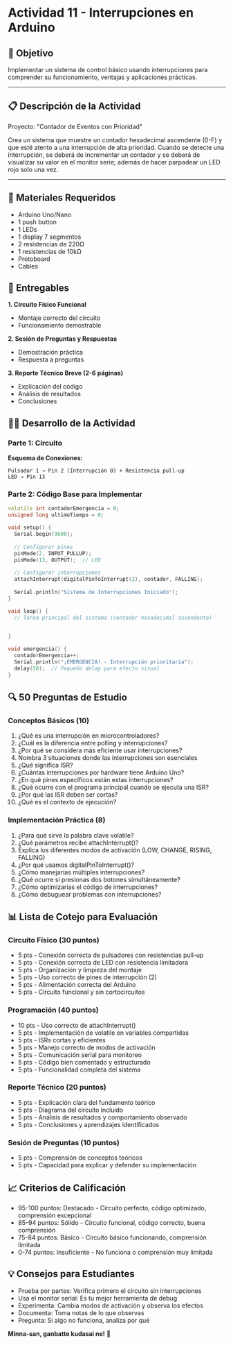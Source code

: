 # **Actividad 11 - Interrupciones en Arduino**

## **🎯 Objetivo**

Implementar un sistema de control básico usando interrupciones para comprender su funcionamiento, ventajas y aplicaciones prácticas.

---

## **📋 Descripción de la Actividad**
Proyecto: "Contador de Eventos con Prioridad"

Crea un sistema que muestre un contador hexadecimal ascendente (0-F) y que esté atento a una interrupción de alta prioridad. Cuando se detecte una interrupción, se deberá de incrementar un contador y se deberá de visualizar su valor en el monitor serie; además de hacer parpadear un LED rojo solo una vez. 

---

## **🔧 Materiales Requeridos**

- Arduino Uno/Nano
- 1 push button
- 1 LEDs
- 1 display 7 segmentos
- 2 resistencias de 220Ω
- 1 resistencias de 10kΩ
- Protoboard
- Cables

## **📝 Entregables**
**1. Circuito Físico Funcional**
  - Montaje correcto del circuito
  - Funcionamiento demostrable

**2. Sesión de Preguntas y Respuestas**
  - Demostración práctica
  - Respuesta a preguntas

**3. Reporte Técnico Breve (2-6 páginas)**
  - Explicación del código
  - Análisis de resultados
  - Conclusiones

## **👨‍🏫 Desarrollo de la Actividad**
### **Parte 1: Circuito**
**Esquema de Conexiones:**
```text
Pulsador 1 → Pin 2 (Interrupción 0) + Resistencia pull-up
LED → Pin 13
```

### **Parte 2: Código Base para Implementar**
```cpp
volatile int contadorEmergencia = 0;
unsigned long ultimoTiempo = 0;

void setup() {
  Serial.begin(9600);
  
  // Configurar pines
  pinMode(2, INPUT_PULLUP);
  pinMode(13, OUTPUT);  // LED
  
  // Configurar interrupciones
  attachInterrupt(digitalPinToInterrupt(2), contador, FALLING);
  
  Serial.println("Sistema de Interrupciones Iniciado");
}

void loop() {
  // Tarea principal del sistema (contador hexadecimal ascendente)
  

}

void emergencia() {
  contadorEmergencia++;
  Serial.println("¡EMERGENCIA! - Interrupción prioritaria");
  delay(50);  // Pequeño delay para efecto visual
}

```

## **🔍 50 Preguntas de Estudio**

### **Conceptos Básicos (10)**

1. ¿Qué es una interrupción en microcontroladores?
2. ¿Cuál es la diferencia entre polling y interrupciones?
3. ¿Por qué se considera más eficiente usar interrupciones?
4. Nombra 3 situaciones donde las interrupciones son esenciales
5. ¿Qué significa ISR?
6. ¿Cuántas interrupciones por hardware tiene Arduino Uno?
7. ¿En qué pines específicos están estas interrupciones?
8. ¿Qué ocurre con el programa principal cuando se ejecuta una ISR?
9. ¿Por qué las ISR deben ser cortas?
10. ¿Qué es el contexto de ejecución?

### **Implementación Práctica (8)**

1. ¿Para qué sirve la palabra clave volatile?
2. ¿Qué parámetros recibe attachInterrupt()?
3. Explica los diferentes modos de activación (LOW, CHANGE, RISING, FALLING)
4. ¿Por qué usamos digitalPinToInterrupt()?
5. ¿Cómo manejarías múltiples interrupciones?
6. ¿Qué ocurre si presionas dos botones simultáneamente?
7. ¿Cómo optimizarías el código de interrupciones?
8. ¿Cómo debuguear problemas con interrupciones?


## **📊 Lista de Cotejo para Evaluación**

### **Circuito Físico (30 puntos)**
- 5 pts - Conexión correcta de pulsadores con resistencias pull-up
- 5 pts - Conexión correcta de LED con resistencia limitadora
- 5 pts - Organización y limpieza del montaje
- 5 pts - Uso correcto de pines de interrupción (2)
- 5 pts - Alimentación correcta del Arduino
- 5 pts - Circuito funcional y sin cortocircuitos

### **Programación (40 puntos)**
- 10 pts - Uso correcto de attachInterrupt()
- 5 pts - Implementación de volatile en variables compartidas
- 5 pts - ISRs cortas y eficientes
- 5 pts - Manejo correcto de modos de activación
- 5 pts - Comunicación serial para monitoreo
- 5 pts - Código bien comentado y estructurado
- 5 pts - Funcionalidad completa del sistema

### **Reporte Técnico (20 puntos)**
- 5 pts - Explicación clara del fundamento teórico
- 5 pts - Diagrama del circuito incluido
- 5 pts - Análisis de resultados y comportamiento observado
- 5 pts - Conclusiones y aprendizajes identificados

### **Sesión de Preguntas (10 puntos)**
- 5 pts - Comprensión de conceptos teóricos
- 5 pts - Capacidad para explicar y defender su implementación

## **📈 Criterios de Calificación**

- 95-100 puntos: Destacado - Circuito perfecto, código optimizado, comprensión excepcional
- 85-94 puntos: Sólido - Circuito funcional, código correcto, buena comprensión
- 75-84 puntos: Básico - Circuito básico funcionando, comprensión limitada
- 0-74 puntos: Insuficiente - No funciona o comprensión muy limitada

## **💡 Consejos para Estudiantes**
- Prueba por partes: Verifica primero el circuito sin interrupciones
- Usa el monitor serial: Es tu mejor herramienta de debug
- Experimenta: Cambia modos de activación y observa los efectos
- Documenta: Toma notas de lo que observas
- Pregunta: Si algo no funciona, analiza por qué

**Minna-san, ganbatte kudasai ne!** 👊
